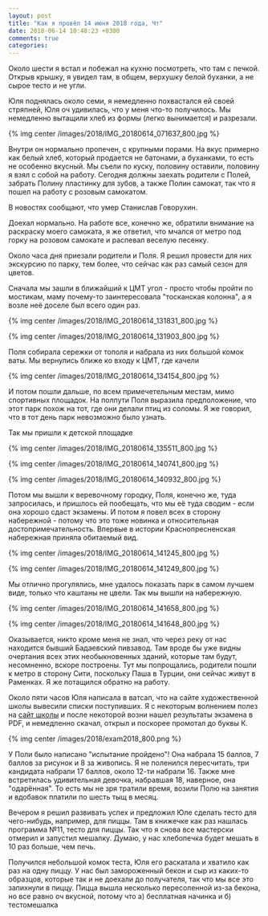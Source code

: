 ```yaml
---
layout: post
title: "Как я провёл 14 июня 2018 года, Чт"
date: 2018-06-14 10:48:23 +0300
comments: true
categories: 
---
```

Около шести я встал и побежал на кухню посмотреть, что там с печкой. Открыв крышку, я увидел там, в общем, верхушку белой буханки, а не сырое тесто и не угли.

Юля поднялась около семи, я немедленно похвастался ей своей стряпней, Юля оч удивилась, что у меня что-то получилось. Мы немедленно вытащили хлеб из формы (легко вынимается) и разрезали. 

{% img center /images/2018/IMG_20180614_071637_800.jpg %}

Внутри он нормально пропечен, с крупными порами. На вкус примерно как белый хлеб, который продается не батонами, а буханками, то есть не особенно вкусный. Мы съели по куску, половину оставили, половину я взял с собой на работу. Сегодня должны заехать родители с Полей, забрать Полину пластинку для зубов, а также Полин самокат, так что я пошел на работу с розовым самокатом.

В новостях сообщают, что умер Станислав Говорухин.

Доехал нормально. На работе все, конечно же, обратили внимание на раскраску моего самоката, я же ответил, что мчался от метро под горку на розовом самокате и распевал веселую песенку.

Около часа дня приезали родители и Поля. Я решил провести для них экскурсию по парку, тем более, что сейчас как раз самый сезон для цветов. 

Сначала мы зашли в ближайший к ЦМТ угол - просто чтобы пройти по мостикам, маму почему-то заинтересовала "тосканская колонна", а я возле неё доселе был всего один раз.

{% img center /images/2018/IMG_20180614_131831_800.jpg %}

{% img center /images/2018/IMG_20180614_131903_800.jpg %}

Поля собирала сережки от тополя и набрала из них большой комок ваты. Мы вернулись ближе ко входу к ЦМТ, где качели

{% img center /images/2018/IMG_20180614_134154_800.jpg %}

И потом пошли дальше, по всем примечетельным местам, мимо спортивных площадок. На полпути Поля выразила предположение, что этот парк похож на тот, где они делали птиц из соломы. Я же говорил, что в тот день парк невозможно было узнать.

Так мы пришли к детской площадке

{% img center /images/2018/IMG_20180614_135511_800.jpg %}

{% img center /images/2018/IMG_20180614_140741_800.jpg %}

{% img center /images/2018/IMG_20180614_140932_800.jpg %}

Потом мы вышли к веревочному городку, Поля, конечно же, туда запросилась, и пришлось ей пообещать, что мы её туда сводим - если она хорошо сдаст экзамены. И потом я повел всех в сторону набережной - потому что это тоже новинка и относительная достопримечательность. Впервые в истории Краснопресненская набережная приняла обитаемый вид.

{% img center /images/2018/IMG_20180614_141245_800.jpg %}

{% img center /images/2018/IMG_20180614_141249_800.jpg %}

Мы отлично прогулялись, мне удалось показать парк в самом лучшем виде, только что каштаны не цвели. Так мы вышли на набережную. 

{% img center /images/2018/IMG_20180614_141658_800.jpg %}

{% img center /images/2018/IMG_20180614_141648_800.jpg %}

Оказывается, никто кроме меня не знал, что через реку от нас находится бывший Бадаевский пивзавод. Там вроде бы уже видны очертания всех этих необыкновенных зданий, которые там будут, несомненно, вскоре построены. Тут мы попрощались, родители пошли к метро в сторону Сити, поскольку Паша в Турции, они сейчас живут в Раменках. Я же потащился обратно на работу.

Около пяти часов Юля написала в ватсап, что на сайте художественной школы вывесили списки поступивших. Я с некоторым волнением полез на [сайт школы](http://4paint.ru/) и после некоторой возни нашел результаты экзамена в PDF, и немедленно скачал, открыл и поскорее промотал до буквы К.

{% img center /images/2018/exam2018_800.png %}

У Поли было написано "испытание пройдено"! Она набрала 15 баллов, 7 баллов за рисунок и 8 за живопись. Я не поленился пересчитать, три кандидата набрали 17 баллов, около 12-ти набрали 16. Также мне встретилась удивительная девочка, набравшая 18, наверное, она "одарённая". То есть мы не зря тратили время, возили Полю на занятия и вдобавок платили по шесть тыщ в месяц.

Вечером я решил развивать успех  и предложил Юле сделать тесто для чего-нибудь, например, для пиццы. Там в книжечке как раз нашлась программа №11, тесто для пиццы. Так что я снова все мастерски отмерил и запустил мешалку. Думаю, у нас хлебопечка будет мешать в 10 раз больше, чем печь. 

Получился небольшой комок теста, Юля его раскатала и хватило как раз на одну пиццу. У нас был замороженный бекон и сыр из каких-то образцов, которые так и не доехали до получателя, так что мы все это запихнули в пиццу. Пицца вышла несколько пересоленной из-за бекона, но все равно оч вкусной, потому что а) бесплатная начинка и б) тестомешалка 